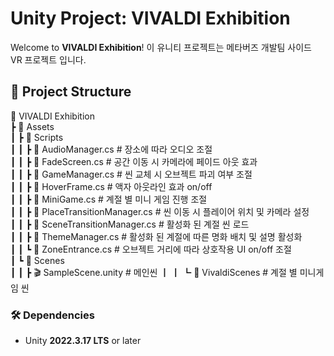 # Unity Project: VIVALDI Exhibition
Welcome to **VIVALDI Exhibition**! 이 유니티 프로젝트는 메타버즈 개발팀 사이드 VR 프로젝트 입니다.

## 📁 Project Structure
📂 VIVALDI Exhibition   
┣ 📂 Assets  
┃ ┣ 📂 Scripts   
┃ ┃ ┣ 📜 AudioManager.cs # 장소에 따라 오디오 조절    
┃ ┃ ┣ 📜 FadeScreen.cs # 공간 이동 시 카메라에 페이드 아웃 효과   
┃ ┃ ┣ 📜 GameManager.cs # 씬 교체 시 오브젝트 파괴 여부 조절   
┃ ┃ ┣ 📜 HoverFrame.cs # 액자 아웃라인 효과 on/off   
┃ ┃ ┣ 📜 MiniGame.cs # 계절 별 미니 게임 진행 조절   
┃ ┃ ┣ 📜 PlaceTransitionManager.cs # 씬 이동 시 플레이어 위치 및 카메라 설정   
┃ ┃ ┣ 📜 SceneTransitionManager.cs # 활성화 된 계절 씬 로드   
┃ ┃ ┣ 📜 ThemeManager.cs # 활성화 된 계절에 따른 명화 배치 및 설명 활성화    
┃ ┃ ┗ 📜 ZoneEntrance.cs # 오브젝트 거리에 따라 상호작용 UI on/off 조절   
┃ ┗ 📂 Scenes   
┃ ┃ ┣ 🎬 SampleScene.unity   # 메인씬
┃ ┃ ┗ 📂 VivaldiScenes   # 계절 별 미니게임 씬

### 🛠️ Dependencies
- Unity **2022.3.17 LTS** or later
